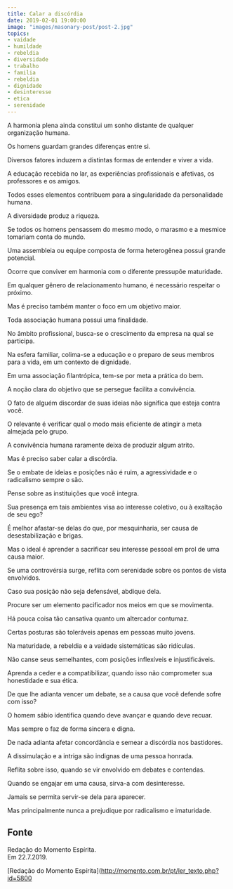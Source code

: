 ```yaml
---
title: Calar a discórdia
date: 2019-02-01 19:00:00
image: "images/masonary-post/post-2.jpg"
topics: 
- vaidade
- humildade
- rebeldia
- diversidade
- trabalho
- familia
- rebeldia
- dignidade
- desinteresse
- etica
- serenidade
---
```


A harmonia plena ainda constitui um sonho distante de qualquer organização
humana.

Os homens guardam grandes diferenças entre si.

Diversos fatores induzem a distintas formas de entender e viver a vida.

A educação recebida no lar, as experiências profissionais e afetivas, os
professores e os amigos.

Todos esses elementos contribuem para a singularidade da personalidade humana.

A diversidade produz a riqueza.

Se todos os homens pensassem do mesmo modo, o marasmo e a mesmice tomariam
conta do mundo.

Uma assembleia ou equipe composta de forma heterogênea possui grande potencial.

Ocorre que conviver em harmonia com o diferente pressupõe maturidade.

Em qualquer gênero de relacionamento humano, é necessário respeitar o próximo.

Mas é preciso também manter o foco em um objetivo maior.

Toda associação humana possui uma finalidade.

No âmbito profissional, busca-se o crescimento da empresa na qual se participa.

Na esfera familiar, colima-se a educação e o preparo de seus membros para a
vida, em um contexto de dignidade.

Em uma associação filantrópica, tem-se por meta a prática do bem.

A noção clara do objetivo que se persegue facilita a convivência.

O fato de alguém discordar de suas ideias não significa que esteja contra você.

O relevante é verificar qual o modo mais eficiente de atingir a meta almejada
pelo grupo.

A convivência humana raramente deixa de produzir algum atrito.

Mas é preciso saber calar a discórdia.

Se o embate de ideias e posições não é ruim, a agressividade e o radicalismo
sempre o são.

Pense sobre as instituições que você integra.

Sua presença em tais ambientes visa ao interesse coletivo, ou à exaltação de
seu ego?

É melhor afastar-se delas do que, por mesquinharia, ser causa de
desestabilização e brigas.

Mas o ideal é aprender a sacrificar seu interesse pessoal em prol de uma causa
maior.

Se uma controvérsia surge, reflita com serenidade sobre os pontos de vista
envolvidos.

Caso sua posição não seja defensável, abdique dela.

Procure ser um elemento pacificador nos meios em que se movimenta.

Há pouca coisa tão cansativa quanto um altercador contumaz.

Certas posturas são toleráveis apenas em pessoas muito jovens.

Na maturidade, a rebeldia e a vaidade sistemáticas são ridículas.

Não canse seus semelhantes, com posições inflexíveis e injustificáveis.

Aprenda a ceder e a compatibilizar, quando isso não comprometer sua honestidade
e sua ética.

De que lhe adianta vencer um debate, se a causa que você defende sofre com
isso?

O homem sábio identifica quando deve avançar e quando deve recuar.

Mas sempre o faz de forma sincera e digna.

De nada adianta afetar concordância e semear a discórdia nos bastidores.

A dissimulação e a intriga são indignas de uma pessoa honrada.

Reflita sobre isso, quando se vir envolvido em debates e contendas.

Quando se engajar em uma causa, sirva-a com desinteresse.

Jamais se permita servir-se dela para aparecer.

Mas principalmente nunca a prejudique por radicalismo e imaturidade.

## Fonte
Redação do Momento Espírita.  
Em 22.7.2019.

 


[Redação do Momento Espírita](http://momento.com.br/pt/ler_texto.php?id=5800
